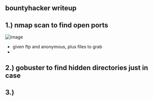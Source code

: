 bountyhacker writeup
  - 

1.) nmap scan to find open ports 
  - 
  ![image](https://github.com/TekTristan/cyber-rooms/assets/92371193/54099765-98d6-4e35-a8af-53501210a5aa)
  - given ftp and anonymous, plus files to grab
  - 
2.) gobuster to find hidden directories just in case
  -
  
3.) 
  - 
